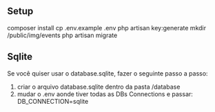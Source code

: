 ## Setup
composer install
cp .env.example .env
php artisan key:generate
mkdir /public/img/events
php artisan migrate
## Sqlite
Se você quiser usar o database.sqlite, fazer o seguinte passo a passo:
1. criar o arquivo database.sqlite dentro da pasta /database
2. mudar o .env aonde tiver todas as DBs Connections e passar: DB_CONNECTION=sqlite